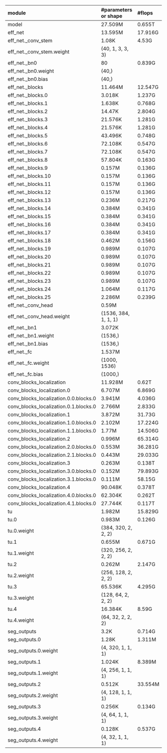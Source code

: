 | module                                   | #parameters or shape    | #flops     |
|:-----------------------------------------|:------------------------|:-----------|
| model                                    | 27.509M                 | 0.655T     |
|  eff_net                                 |  13.595M                |  17.916G   |
|   eff_net._conv_stem                     |   1.08K                 |   4.53G    |
|    eff_net._conv_stem.weight             |    (40, 1, 3, 3, 3)     |            |
|   eff_net._bn0                           |   80                    |   0.839G   |
|    eff_net._bn0.weight                   |    (40,)                |            |
|    eff_net._bn0.bias                     |    (40,)                |            |
|   eff_net._blocks                        |   11.464M               |   12.547G  |
|    eff_net._blocks.0                     |    3.018K               |    1.237G  |
|    eff_net._blocks.1                     |    1.638K               |    0.768G  |
|    eff_net._blocks.2                     |    14.47K               |    2.804G  |
|    eff_net._blocks.3                     |    21.576K              |    1.281G  |
|    eff_net._blocks.4                     |    21.576K              |    1.281G  |
|    eff_net._blocks.5                     |    43.496K              |    0.748G  |
|    eff_net._blocks.6                     |    72.108K              |    0.547G  |
|    eff_net._blocks.7                     |    72.108K              |    0.547G  |
|    eff_net._blocks.8                     |    57.804K              |    0.163G  |
|    eff_net._blocks.9                     |    0.157M               |    0.136G  |
|    eff_net._blocks.10                    |    0.157M               |    0.136G  |
|    eff_net._blocks.11                    |    0.157M               |    0.136G  |
|    eff_net._blocks.12                    |    0.157M               |    0.136G  |
|    eff_net._blocks.13                    |    0.236M               |    0.217G  |
|    eff_net._blocks.14                    |    0.384M               |    0.341G  |
|    eff_net._blocks.15                    |    0.384M               |    0.341G  |
|    eff_net._blocks.16                    |    0.384M               |    0.341G  |
|    eff_net._blocks.17                    |    0.384M               |    0.341G  |
|    eff_net._blocks.18                    |    0.462M               |    0.156G  |
|    eff_net._blocks.19                    |    0.989M               |    0.107G  |
|    eff_net._blocks.20                    |    0.989M               |    0.107G  |
|    eff_net._blocks.21                    |    0.989M               |    0.107G  |
|    eff_net._blocks.22                    |    0.989M               |    0.107G  |
|    eff_net._blocks.23                    |    0.989M               |    0.107G  |
|    eff_net._blocks.24                    |    1.064M               |    0.117G  |
|    eff_net._blocks.25                    |    2.286M               |    0.239G  |
|   eff_net._conv_head                     |   0.59M                 |            |
|    eff_net._conv_head.weight             |    (1536, 384, 1, 1, 1) |            |
|   eff_net._bn1                           |   3.072K                |            |
|    eff_net._bn1.weight                   |    (1536,)              |            |
|    eff_net._bn1.bias                     |    (1536,)              |            |
|   eff_net._fc                            |   1.537M                |            |
|    eff_net._fc.weight                    |    (1000, 1536)         |            |
|    eff_net._fc.bias                      |    (1000,)              |            |
|  conv_blocks_localization                |  11.928M                |  0.62T     |
|   conv_blocks_localization.0             |   6.707M                |   6.869G   |
|    conv_blocks_localization.0.0.blocks.0 |    3.941M               |    4.036G  |
|    conv_blocks_localization.0.1.blocks.0 |    2.766M               |    2.833G  |
|   conv_blocks_localization.1             |   3.872M                |   31.73G   |
|    conv_blocks_localization.1.0.blocks.0 |    2.102M               |    17.224G |
|    conv_blocks_localization.1.1.blocks.0 |    1.77M                |    14.506G |
|   conv_blocks_localization.2             |   0.996M                |   65.314G  |
|    conv_blocks_localization.2.0.blocks.0 |    0.553M               |    36.281G |
|    conv_blocks_localization.2.1.blocks.0 |    0.443M               |    29.033G |
|   conv_blocks_localization.3             |   0.263M                |   0.138T   |
|    conv_blocks_localization.3.0.blocks.0 |    0.152M               |    79.893G |
|    conv_blocks_localization.3.1.blocks.0 |    0.111M               |    58.15G  |
|   conv_blocks_localization.4             |   90.048K               |   0.378T   |
|    conv_blocks_localization.4.0.blocks.0 |    62.304K              |    0.262T  |
|    conv_blocks_localization.4.1.blocks.0 |    27.744K              |    0.117T  |
|  tu                                      |  1.982M                 |  15.829G   |
|   tu.0                                   |   0.983M                |   0.126G   |
|    tu.0.weight                           |    (384, 320, 2, 2, 2)  |            |
|   tu.1                                   |   0.655M                |   0.671G   |
|    tu.1.weight                           |    (320, 256, 2, 2, 2)  |            |
|   tu.2                                   |   0.262M                |   2.147G   |
|    tu.2.weight                           |    (256, 128, 2, 2, 2)  |            |
|   tu.3                                   |   65.536K               |   4.295G   |
|    tu.3.weight                           |    (128, 64, 2, 2, 2)   |            |
|   tu.4                                   |   16.384K               |   8.59G    |
|    tu.4.weight                           |    (64, 32, 2, 2, 2)    |            |
|  seg_outputs                             |  3.2K                   |  0.714G    |
|   seg_outputs.0                          |   1.28K                 |   1.311M   |
|    seg_outputs.0.weight                  |    (4, 320, 1, 1, 1)    |            |
|   seg_outputs.1                          |   1.024K                |   8.389M   |
|    seg_outputs.1.weight                  |    (4, 256, 1, 1, 1)    |            |
|   seg_outputs.2                          |   0.512K                |   33.554M  |
|    seg_outputs.2.weight                  |    (4, 128, 1, 1, 1)    |            |
|   seg_outputs.3                          |   0.256K                |   0.134G   |
|    seg_outputs.3.weight                  |    (4, 64, 1, 1, 1)     |            |
|   seg_outputs.4                          |   0.128K                |   0.537G   |
|    seg_outputs.4.weight                  |    (4, 32, 1, 1, 1)     |            |